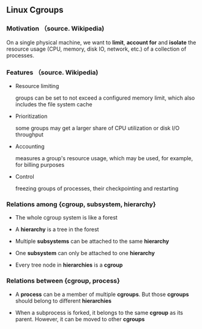 ## Linux Cgroups

### Motivation （source. Wikipedia)

On a single physical machine, we want to **limit**, **account for** and **isolate** the resource usage (CPU, memory, disk IO, network, etc.) of a collection of processes.

### Features （source. Wikipedia)

+ Resource limiting

    groups can be set to not exceed a configured memory limit, which also includes the file system cache

+ Prioritization

    some groups may get a larger share of CPU utilization or disk I/O throughput

+ Accounting

    measures a group's resource usage, which may be used, for example, for billing purposes

+ Control

    freezing groups of processes, their checkpointing and restarting

### Relations among {cgroup, subsystem, hierarchy}

+ The whole cgroup system is like a forest

+ A **hierarchy** is a tree in the forest

+ Multiple **subsystems** can be attached to the same **hierarchy**

+ One **subsystem** can only be attached to one **hierarchy**

+ Every tree node in **hierarchies** is a **cgroup**

### Relations between {cgroup, process}

+ A **process** can be a member of multiple **cgroups**. But those **cgroups** should belong to different **hierarchies**

+ When a subprocess is forked, it belongs to the same **cgroup** as its parent. However, it can be moved to other **cgroups**
